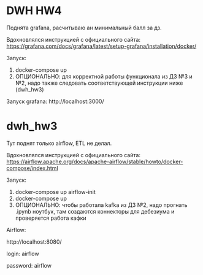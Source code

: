# DWH HW4

Поднята grafana, расчитываю ан минимальный балл за дз.

Вдохновлялся инструкцией с официального сайта: https://grafana.com/docs/grafana/latest/setup-grafana/installation/docker/

Запуск: 
  1) docker-compose up
  2) ОПЦИОНАЛЬНО: для корректной работы функционала из ДЗ №3 и №2, надо также следовать соответствующей инструкции ниже (dwh_hw3)

Запуск grafana: http://localhost:3000/

# dwh_hw3

Тут поднят только airflow, ETL не делал. 

Вдохновлялся инструкцией с официального сайта: https://airflow.apache.org/docs/apache-airflow/stable/howto/docker-compose/index.html

Запуск: 

  1) docker-compose up airflow-init
  2) docker-compose up
  3) ОПЦИОНАЛЬНО: чтобы работала kafka из ДЗ №2, надо прогнать .ipynb ноутбук, там создаются коннекторы для дебезиума и проверяется работа кафки

Airflow:

  http://localhost:8080/
  
  login: airflow
  
  password: airflow


